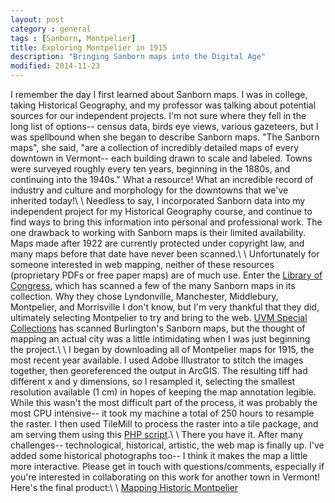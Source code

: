 ```yaml
---
layout: post
category : general
tags : [Sanborn, Montpelier]
title: Exploring Montpelier in 1915
description: "Bringing Sanborn maps into the Digital Age"
modified: 2014-11-23
---
```

I remember the day I first learned about Sanborn maps. I was in college, taking Historical Geography, and my professor was talking about potential sources for our independent projects. I'm not sure where they fell in the long list of options-- census data, birds eye views, various gazeteers, but I was spellbound when she began to describe Sanborn maps. "The Sanborn maps", she said, "are a collection of incredibly detailed maps of every downtown in Vermont-- each building drawn to scale and labeled. Towns were surveyed roughly every ten years, beginning in the 1880s, and continuing into the 1940s." What a resource! What an incredible record of industry and culture and morphology for the downtowns that we've inherited today!\\
\\
Needless to say, I incorporated Sanborn data into my independent project for my Historical Geography course, and continue to find ways to bring this information into personal and professional work. The one drawback to working with Sanborn maps is their limited availability. Maps made after 1922 are currently protected under copyright law, and many maps before that date have never been scanned.\\
\\
Unfortunately for someone interested in web mapping, neither of these resources (proprietary PDFs or free paper maps) are of much use. Enter the [Library of Congress](http://www.loc.gov/rr/geogmap/sanborn/states.php?stateID=52), which has scanned a few of the many Sanborn maps in its collection. Why they chose Lyndonville, Manchester, Middlebury, Montpelier, and Morrisville I don't know, but I'm very thankful that they did, ultimately selecting Montpelier to try and bring to the web. [UVM Special Collections](http://cdi.uvm.edu/collections/getCollection.xql?pid=btvfi) has scanned Burlington's Sanborn maps, but the thought of mapping an actual city was a little intimidating when I was just beginning the project.\\
\\
I began by downloading all of Montpelier maps for 1915, the most recent year available. I used Adobe Illustrator to stitch the images together, then georeferenced the output in ArcGIS. The resulting tiff had different x and y dimensions, so I resampled it, selecting the smallest resolution available (1 cm) in hopes of keeping the map annotation legible. While this wasn't the most difficult part of the process, it was probably the most CPU intensive-- it took my machine a total of 250 hours to resample the raster. I then used TileMill to process the raster into a tile package, and am serving them using this [PHP script](http://carte-libre.fr/map/mbtiles-server-php-demo/mbtiles-server.php.txt).\\
\\
There you have it. After many challenges-- technological, historical, artistic, the web map is finally up. I've added some historical photographs too-- I think it makes the map a little more interactive. Please get in touch with questions/comments, especially if you're interested in collaborating on this work for another town in Vermont! Here's the final product:\\
\\
[Mapping Historic Montpelier](http://www.mappingvermont.org/projects/sanborn/montpelier)